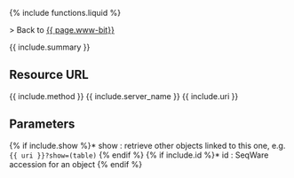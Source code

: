 {% include functions.liquid %}

\> Back to [{{ page.www-bit}}]({{version_url}}/web-service/{{page.www-bit}})

{{ include.summary }}

## Resource URL

{{ include.method }} {{ include.server_name }} {{ include.uri }}

## Parameters

{% if include.show %}* show
: retrieve other objects linked to this one, e.g. `{{ uri }}?show=(table)`
{% endif %}
{% if include.id %}* id
: SeqWare accession for an object
{% endif %}